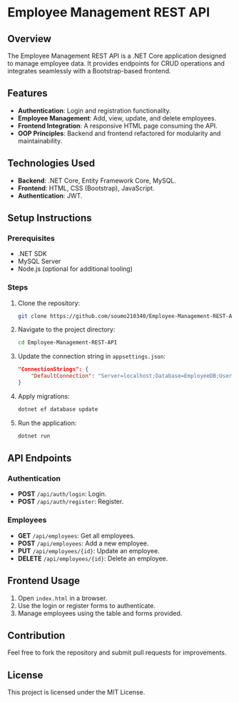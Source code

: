 # Employee Management REST API

## Overview
The Employee Management REST API is a .NET Core application designed to manage employee data. It provides endpoints for CRUD operations and integrates seamlessly with a Bootstrap-based frontend.

## Features
- **Authentication**: Login and registration functionality.
- **Employee Management**: Add, view, update, and delete employees.
- **Frontend Integration**: A responsive HTML page consuming the API.
- **OOP Principles**: Backend and frontend refactored for modularity and maintainability.

## Technologies Used
- **Backend**: .NET Core, Entity Framework Core, MySQL.
- **Frontend**: HTML, CSS (Bootstrap), JavaScript.
- **Authentication**: JWT.

## Setup Instructions
### Prerequisites
- .NET SDK
- MySQL Server
- Node.js (optional for additional tooling)

### Steps
1. Clone the repository:
   ```bash
   git clone https://github.com/soumo210340/Employee-Management-REST-API.git
   ```
2. Navigate to the project directory:
   ```bash
   cd Employee-Management-REST-API
   ```
3. Update the connection string in `appsettings.json`:
   ```json
   "ConnectionStrings": {
       "DefaultConnection": "Server=localhost;Database=EmployeeDB;User=soumyadeep;Password=26558925;"
   }
   ```
4. Apply migrations:
   ```bash
   dotnet ef database update
   ```
5. Run the application:
   ```bash
   dotnet run
   ```

## API Endpoints
### Authentication
- **POST** `/api/auth/login`: Login.
- **POST** `/api/auth/register`: Register.

### Employees
- **GET** `/api/employees`: Get all employees.
- **POST** `/api/employees`: Add a new employee.
- **PUT** `/api/employees/{id}`: Update an employee.
- **DELETE** `/api/employees/{id}`: Delete an employee.

## Frontend Usage
1. Open `index.html` in a browser.
2. Use the login or register forms to authenticate.
3. Manage employees using the table and forms provided.

## Contribution
Feel free to fork the repository and submit pull requests for improvements.

## License
This project is licensed under the MIT License.
